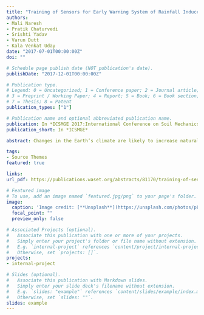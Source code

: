 ```yaml
---
title: "Training of Sensors for Early Warning System of Rainfall Induced Landslides"
authors:
- Mali Naresh
- Pratik Chaturvedi
- Srishti Yadav
- Varun Dutt
- Kala Venkat Uday
date: "2017-07-01T00:00:00Z"
doi: ""

# Schedule page publish date (NOT publication's date).
publishDate: "2017-12-01T00:00:00Z"

# Publication type.
# Legend: 0 = Uncategorized; 1 = Conference paper; 2 = Journal article;
# 3 = Preprint / Working Paper; 4 = Report; 5 = Book; 6 = Book section;
# 7 = Thesis; 8 = Patent
publication_types: ["1"]

# Publication name and optional abbreviated publication name.
publication: In *ICSMGE 2017:International Conference on Soil Mechanics and Geotechnical Engineering*
publication_short: In *ICSMGE*

abstract: Changes in the Earth’s climate are likely to increase natural hazards such as drought, floods, earthquakes,landslides, etc. The present study focusing on to early warning systems (EWS) of landslides, major issues in Himalayan regionwithout prominence to deforestation, encroachments and un-engineered cutting of slopes and reforming for infrastructuralpurposes. EWS can be depicted by conducting a series of flume tests using micro-electro mechanical systems sensors data afterreaching threshold values under controlled laboratory conditions. Based on the threshold value database, an alert will be sentvia SMS

tags:
- Source Themes
featured: true

links:
url_pdf: https://publications.waset.org/abstracts/81170/training-of-sensors-for-early-warning-system-of-rainfall-induced-landslides

# Featured image
# To use, add an image named `featured.jpg/png` to your page's folder. 
image:
  caption: 'Image credit: [**Unsplash**](https://unsplash.com/photos/pLCdAaMFLTE)'
  focal_point: ""
  preview_only: false

# Associated Projects (optional).
#   Associate this publication with one or more of your projects.
#   Simply enter your project's folder or file name without extension.
#   E.g. `internal-project` references `content/project/internal-project/index.md`.
#   Otherwise, set `projects: []`.
projects:
- internal-project

# Slides (optional).
#   Associate this publication with Markdown slides.
#   Simply enter your slide deck's filename without extension.
#   E.g. `slides: "example"` references `content/slides/example/index.md`.
#   Otherwise, set `slides: ""`.
slides: example
---
```

<!-- 
{{% alert note %}}
Click the *Cite* button above to demo the feature to enable visitors to import publication metadata into their reference management software.
{{% /alert %}}

{{% alert note %}}
Click the *Slides* button above to demo Academic's Markdown slides feature.
{{% /alert %}}

Supplementary notes can be added here, including [code and math](https://sourcethemes.com/academic/docs/writing-markdown-latex/). -->
